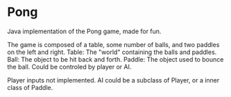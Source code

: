 # Pong
Java implementation of the Pong game, made for fun.

The game is composed of a table, some number of balls, and two paddles on the left and right.
Table: The "world" containing the balls and paddles.
Ball: The object to be hit back and forth.
Paddle: The object used to bounce the ball. Could be controled by player or AI.

Player inputs not implemented. AI could be a subclass of Player, or a inner class of Paddle.
